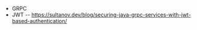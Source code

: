 - GRPC
- JWT
-- https://sultanov.dev/blog/securing-java-grpc-services-with-jwt-based-authentication/
